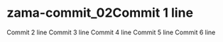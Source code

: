 # zama-commit_02Commit 1 line
Commit 2 line
Commit 3 line
Commit 4 line
Commit 5 line
Commit 6 line

